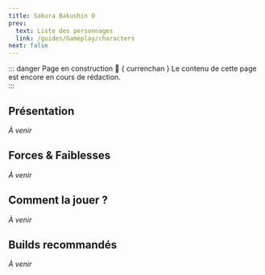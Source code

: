 ```yaml
---
title: Sakura Bakushin O
prev:
  text: Liste des personnages
  link: /guides/Gameplay/characters
next: false
---
```

<UmaBreadcrumb slug="sakurabakushino" />
<UmaDetails slug="sakurabakushino" />

::: danger Page en construction 🚧 { currenchan }
Le contenu de cette page est encore en cours de rédaction.  
:::

## Présentation
*À venir*

## Forces & Faiblesses
*À venir*

## Comment la jouer ?
*À venir*

## Builds recommandés
*À venir*
